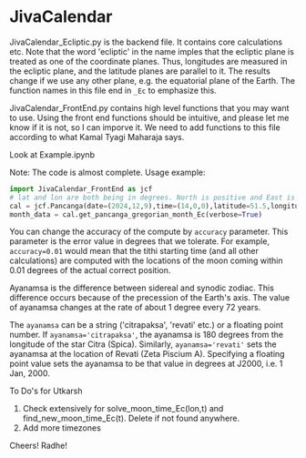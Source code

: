 # JivaCalendar

JivaCalendar_Ecliptic.py is the backend file. It contains core calculations etc. Note that the word 'ecliptic' in the name imples that the ecliptic plane is treated as one of the coordinate planes. Thus, longitudes are measured in the ecliptic plane, and the latitude planes are parallel to it. The results change if we use any other plane, e.g. the equatorial plane of the Earth. The function names in this file end in ```_Ec``` to emphasize this.

JivaCalendar_FrontEnd.py contains high level functions that you may want to use. Using the front end functions should be intuitive, 
and please let me know if it is not, so I can imporve it. We need to add functions to this file according to what Kamal Tyagi Maharaja says.

Look at Example.ipynb

Note: The code is almost complete. Usage example:

```python
import JivaCalendar_FrontEnd as jcf
# lat and lon are both being in degrees. North is positive and East is positive.
cal = jcf.Pancanga(date=(2024,12,9),time=(14,0,0),latitude=51.5,longitude=00.00) # Todo: To support NON-UTC locations
month_data = cal.get_pancanga_gregorian_month_Ec(verbose=True)
```

You can change the accuracy of the compute by ```accuracy``` parameter. This parameter is the error value in degrees that we tolerate. For example, ```accuracy=0.01``` would mean that the tithi starting time (and all other calculations) are computed with the locations of the moon coming within 0.01 degrees of the actual correct position.

Ayanamsa is the difference between sidereal and synodic zodiac. This difference occurs because of the precession of the Earth's axis. The value of ayanamsa changes at the rate of about 1 degree every 72 years.

The ```ayanamsa``` can be a string ('citrapaksa', 'revati' etc.) or a floating point number. If ```ayanamsa='citrapaksa'```, the ayanamsa is 180 degrees from the longitude of the star Citra (Spica). Similarly, ```ayanamsa='revati'``` sets the ayanamsa at the location of Revati (Zeta Piscium A). Specifying a floating point value sets the ayanamsa to be that value in degrees at J2000, i.e. 1 Jan, 2000. 
 




To Do's for Utkarsh

1. Check extensively for solve_moon_time_Ec(lon,t) and find_new_moon_time_Ec(t). Delete if not found anywhere.
2. Add more timezones

Cheers! Radhe!
